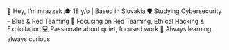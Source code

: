 👋 Hey, I’m mrazzek
🎓 18 y/o | Based in Slovakia
🛡️ Studying Cybersecurity – Blue & Red Teaming
🔴 Focusing on Red Teaming, Ethical Hacking & Exploitation
💻 Passionate about quiet, focused work
🧠 Always learning, always curious
